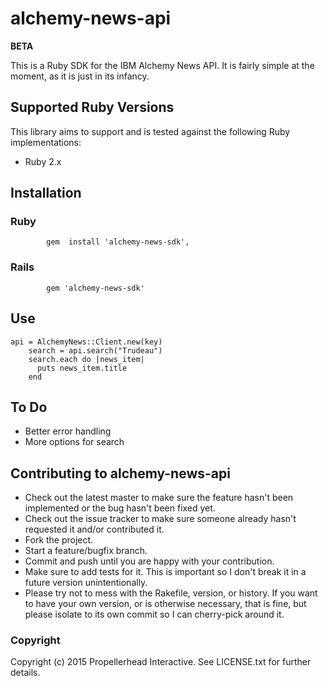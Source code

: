 # alchemy-news-api

**BETA**

This is a Ruby SDK for the IBM Alchemy News API.  It is fairly simple at the moment, as it is just in its infancy.

## Supported Ruby Versions
This library aims to support and is tested against the following Ruby implementations:

* Ruby 2.x

## Installation

### Ruby
```    
		gem  install 'alchemy-news-sdk', 
```


### Rails
```    
		gem 'alchemy-news-sdk'
```


## Use
```
api = AlchemyNews::Client.new(key)
    search = api.search("Trudeau")
    search.each do |news_item|
      puts news_item.title
    end
```
## To Do

* Better error handling
* More options for search

## Contributing to alchemy-news-api
 
* Check out the latest master to make sure the feature hasn't been implemented or the bug hasn't been fixed yet.
* Check out the issue tracker to make sure someone already hasn't requested it and/or contributed it.
* Fork the project.
* Start a feature/bugfix branch.
* Commit and push until you are happy with your contribution.
* Make sure to add tests for it. This is important so I don't break it in a future version unintentionally.
* Please try not to mess with the Rakefile, version, or history. If you want to have your own version, or is otherwise necessary, that is fine, but please isolate to its own commit so I can cherry-pick around it.

### Copyright

Copyright (c) 2015 Propellerhead Interactive. See LICENSE.txt for
further details.

